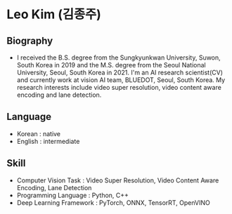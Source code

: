 # Leo Kim (김종주)
  
## Biography
- I received the B.S. degree from the Sungkyunkwan University, Suwon, South Korea in 2019 and the M.S. degree from the Seoul National University, Seoul, South Korea in 2021. I'm an AI research scientist(CV) and currently work at vision AI team, BLUEDOT, Seoul, South Korea. My research interests include video super resolution, video content aware encoding and lane detection.
  
## Language
- Korean : native
- English : intermediate
  
## Skill
- Computer Vision Task : Video Super Resolution, Video Content Aware Encoding, Lane Detection
- Programming Language : Python, C++
- Deep Learning Framework : PyTorch, ONNX, TensorRT, OpenVINO

<!---
siri2100/siri2100 is a ✨ special ✨ repository because its `README.md` (this file) appears on your GitHub profile.
You can click the Preview link to take a look at your changes.
--->
